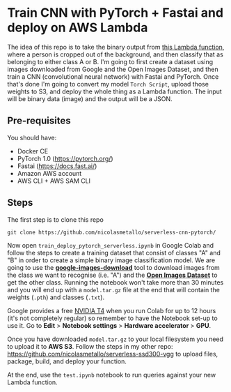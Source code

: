 # Train CNN with PyTorch + Fastai and deploy on AWS Lambda

The idea of this repo is to take the binary output from [this Lambda function](<https://github.com/nicolasmetallo/serverless-ssd300-vgg>), where a person is cropped out of the background, and then classify that as belonging to either class A or B. I'm going to first create a dataset using images downloaded from Google and the Open Images Dataset, and then train a CNN (convolutional neural network) with Fastai and PyTorch. Once that's done I'm going to convert my model `Torch Script`, upload those weights to S3, and deploy the whole thing as a Lambda function. The input will be binary data (image) and the output will be a JSON.

## Pre-requisites

You should have:

- Docker CE
- PyTorch 1.0 (<https://pytorch.org/>)
- Fastai (<https://docs.fast.ai/>)
- Amazon AWS account
- AWS CLI + AWS SAM CLI

## Steps

The first step is to clone this repo

```
git clone https://github.com/nicolasmetallo/serverless-cnn-pytorch/
```

Now open `train_deploy_pytorch_serverless.ipynb` in Google Colab and follow the steps to create a training dataset that consist of classes "A" and "B" in order to create a simple binary image classification model. We are going to use the [**google-images-download**](https://github.com/hardikvasa/google-images-download) tool to download images from the class we want to recognise (i.e. "A") and the [**Open Images Dataset**](https://storage.googleapis.com/openimages/web/index.html) to get the other class. Running the notebook won't take more than 30 minutes and you will end up with a `model.tar.gz` file at the end that will contain the weights (`.pth`) and classes (`.txt`).

Google provides a free [NVIDIA T4](https://www.nvidia.com/en-gb/data-center/tesla-t4/) when you run Colab for up to 12 hours (it's not completely regular) so remember to have the Notebook set-up to use it. Go to **Edit** > **Notebook settings** > **Hardware accelerator** > **GPU**.

Once you have downloaded `model.tar.gz` to your local filesystem you need to upload it to **AWS S3**. Follow the steps in my other repo: <https://github.com/nicolasmetallo/serverless-ssd300-vgg> to upload files, package, build, and deploy your function.

At the end, use the `test.ipynb` notebook to run queries against your new Lambda function.
